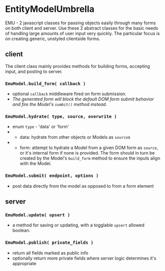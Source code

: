 # EntityModelUmbrella
EMU - 2 javascript classes for passing objects easily through many forms on both client and server.
Use these 2 abstract classes for the basic needs of handling large amounts of user input very quickly.
The particular focus is on creating generic, unstyled clientside forms.

## client
The client class mainly provides methods for building forms, accepting input, and posting to server.

### `EmuModel.build_form( callback )`
- optional `callback` middleware fired on form submission.
- *The generated form will block the default DOM form submit behavior and fire the Model's `sumbit()` method instead.*

### `EmuModel.hydrate( type, source, overwrite )`
- enum `type` - 'data' or 'form'
- - data: hydrate from other objects or Models as `source`s
- - form: attempt to hydrate a Model from a given DOM form as `source`, or it's internal form if none is provided.  The form should in turn be created by the Model's `build_form` method to ensure the inputs align with the Model.

### `EmuModel.submit( endpoint, options )`
- post data directly from the model as opposed to from a form element


## server
### `EmuModel.update( upsert )`
- a method for saving or updating, with a togglable `upsert` allowed boolean.

### `EmuModel.publish( private_fields )`
- return all fields marked as public info
- optionally return more private fields where server logic determines it's appropriate
